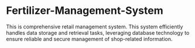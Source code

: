 # Fertilizer-Management-System
This is comprehensive retail management system. This system efficiently handles data storage and retrieval tasks, leveraging database technology to ensure reliable and secure management of shop-related information.

